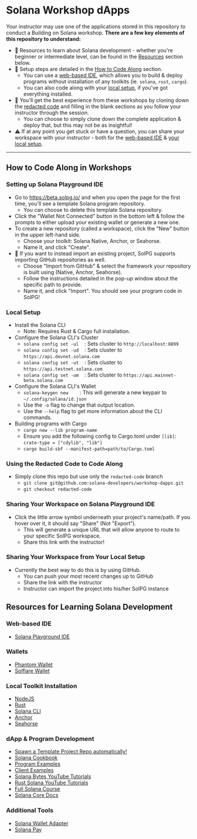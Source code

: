 # Solana Workshop dApps

Your instructor may use one of the applications stored in this repository to conduct a Building on Solana workshop.
**There are a few key elements of this repository to understand:**
* :blue_book: Resources to learn about Solana development - whether you're beginner or intermediate level, can be found in the [Resources](#resources-for-learning-solana-development) section below.
* :wrench: Setup steps are detailed in the [How to Code Along](#how-to-code-along-in-workshops) section.
    * You can use a [web-based IDE](#setting-up-solana-playground-ide), which allows you to build & deploy programs without installation of any toolkits (ie. `solana`, `rust`, `cargo`).
    * You can also code along with your [local setup](#local-setup), if you've got everything installed.
* :key: You'll get the best experience from these workshops by cloning down the [redacted code](#using-the-redacted-code-to-code-along) and filling in the blank sections as you follow your instructor through the session.
    * You can choose to simply clone down the complete application & deploy that, but this may not be as insightful!
* :warning: If at any point you get stuck or have a question, you can share your workspace with your instructor - both for the [web-based IDE](#sharing-your-workspace-on-solana-playground-ide) & [your local setup](#sharing-your-workspace-from-your-local-setup).
---

## How to Code Along in Workshops

### Setting up Solana Playground IDE
* Go to https://beta.solpg.io/ and when you open the page for the first time, you'll see a template Solana program repository.
    * You can choose to delete this template Solana repository.
* Click the "Wallet Not Connected" button in the bottom left & follow the prompts to either upload your existing wallet or generate a new one.
* To create a new repository (called a workspace), click the "New" button in the upper left-hand side.
    * Choose your toolkit: Solana Native, Anchor, or Seahorse.
    * Name it, and click "Create".
* :key: If you want to instead import an existing project, SolPG supports importing GitHub repositories as well. 
    * Choose "Import from GitHub" & select the framework your repository is built using (Native, Anchor, Seahorse).
    * Follow the instructions detailed in the pop-up window about the specific path to provide.
    * Name it, and click "Import". You should see your program code in SolPG!
### Local Setup
* Install the Solana CLI 
    * Note: Requires Rust & Cargo full installation.
* Configure the Solana CLI's Cluster
    * `solana config set -ul`    : Sets cluster to `http://localhost:8899`
    * `solana config set -ud`    : Sets cluster to `https://api.devnet.solana.com`
    * `solana config set -ut`    : Sets cluster to `https://api.testnet.solana.com`
    * `solana config set -um`    : Sets cluster to `https://api.mainnet-beta.solana.com`
* Configure the Solana CLI's Wallet
    * `solana-keygen new`        : This will generate a new keypair to `~/.config/solana/id.json`
    * Use the `-o` flag to change that output location.
    * Use the `--help` flag to get more information about the CLI commands.
* Building programs with Cargo
    * `cargo new --lib program-name`
    * Ensure you add the following config to Cargo.toml under `[lib]`: `crate-type = ["cdylib", "lib"]`
    * `cargo build-sbf --manifest-path=path/to/Cargo.toml`
### Using the Redacted Code to Code Along
* Simply clone this repo but use only the `redacted-code` branch
    * `git clone git@github.com:solana-developers/workshop-dapps.git`
    * `git checkout redacted-code`
### Sharing Your Workspace on Solana Playground IDE
* Click the little arrow symbol underneath your project's name/path. If you hover over it, it should say "Share" (Not "Export").
    * This will generate a unique URL that will allow anyone to route to your specific SolPG workspace.
    * Share this link with the instructor!
### Sharing Your Workspace from Your Local Setup
* Currently the best way to do this is by using GitHub.
    * You can push your most recent changes up to GitHub
    * Share the link with the instructor
    * Instructor can import the project into his/her SolPG instance

## Resources for Learning Solana Development

### Web-based IDE
* [Solana Playground IDE](https://beta.solpg.io/)
### Wallets
* [Phantom Wallet](https://phantom.app/download)
* [Solflare Wallet](https://solflare.com/)
### Local Toolkit Installation
* [NodeJS](https://nodejs.org/en/download/)
* [Rust](https://rustup.rs/)
* [Solana CLI](https://docs.solana.com/cli/install-solana-cli-tools)
* [Anchor](https://www.anchor-lang.com/)
* [Seahorse](https://seahorse-lang.org/)
### dApp & Program Development
* [Spawn a Template Project Repo automatically!](https://www.npmjs.com/package/create-solana-dapp)
* [Solana Cookbook](https://solanacookbook.com)
* [Program Examples](https://github.com/solana-developers/program-examples)
* [Client Examples](https://github.com/solana-developers/web3-examples)
* [Solana Bytes YouTube Tutorials](https://www.youtube.com/playlist?list=PLilwLeBwGuK51Ji870apdb88dnBr1Xqhm)
* [Rust Solana YouTube Tutorials](https://www.youtube.com/playlist?list=PLUBKxx7QjtVnU3hkPc8GF1Jh4DE7cf4n1)
* [Full Solana Course](https://github.com/Unboxed-Software/solana-course)
* [Solana Core Docs](https://docs.solana.com/)
### Additional Tools
* [Solana Wallet Adapter](https://github.com/solana-labs/wallet-adapter)
* [Solana Pay](https://github.com/solana-labs/solana-pay)